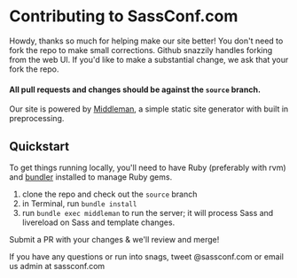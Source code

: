 # Contributing to SassConf.com

Howdy, thanks so much for helping make our site better! You don't need to fork the repo to make small corrections. Github snazzily handles forking from the web UI. If you'd like to make a substantial change, we ask that your fork the repo. 

#### All pull requests and changes should be against the `source` branch.

Our site is powered by [Middleman](https://middlemanapp.com/), a simple static site generator with built in preprocessing.

## Quickstart

To get things running locally, you'll need to have Ruby (preferably with rvm) and [bundler](http://bundler.io/) installed to manage Ruby gems.

1. clone the repo and check out the `source` branch
2. in Terminal, run `bundle install`
3. run `bundle exec middleman` to run the server; it will process Sass and livereload on Sass and template changes.

Submit a PR with your changes & we'll review and merge!


If you have any questions or run into snags, tweet @sassconf.com or email us admin at sassconf.com